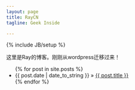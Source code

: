 ```yaml
---
layout: page
title: RayCN
tagline: Geek Inside

---
```

{% include JB/setup %}

这里是Ray的博客。刚刚从wordpress迁移过来！
<ul>
  {% for post in site.posts %}
    <li><span>{{ post.date | date_to_string }}</span> &raquo; <a href="{{ BASE_PATH }}{{ post.url }}">{{ post.title }}</a></li>
  {% endfor %}
</ul>

